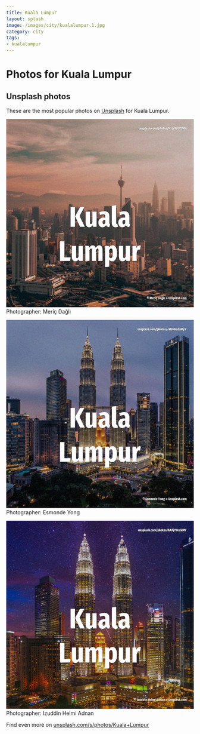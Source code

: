 ```yaml
---
title: Kuala Lumpur
layout: splash
image: /images/city/kualalumpur.1.jpg
category: city
tags:
- kualalumpur
---
```

# Photos for Kuala Lumpur
 
## Unsplash photos
These are the most popular photos on [Unsplash](https://unsplash.com) for Kuala Lumpur.
 
![Kuala Lumpur](/images/city/kualalumpur.1.jpg)
Photographer:  Meriç Dağlı
 
![Kuala Lumpur](/images/city/kualalumpur.2.jpg)
Photographer:  Esmonde Yong
 
![Kuala Lumpur](/images/city/kualalumpur.3.jpg)
Photographer:  Izuddin Helmi Adnan
 
Find even more on [unsplash.com/s/photos/Kuala+Lumpur](https://unsplash.com/s/photos/Kuala+Lumpur)
 
